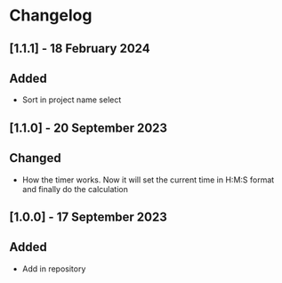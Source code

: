 # Changelog

## [1.1.1] - 18 February 2024
## Added
- Sort in project name select

## [1.1.0] - 20 September 2023
## Changed
- How the timer works. Now it will set the current time in H:M:S format and finally do the calculation

## [1.0.0] - 17 September 2023
## Added
- Add in repository